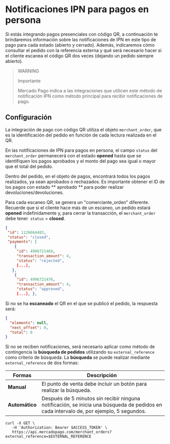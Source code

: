 # Notificaciones IPN para pagos en persona

Si estás integrando pagos presenciales con código QR, a continuación te brindaremos información sobre las notificaciones de IPN en este tipo de pago para cada estado (abierto y cerrado). Además, indicaremos cómo consultar el pedido con la referencia externa y qué será necesario hacer si el cliente escanea el código QR dos veces (dejando un pedido siempre abierto).
 
> WARNING
>
> Importante
>
> Mercado Pago indica a las integraciones que utilicen este método de notificación IPN como método principal para recibir notificaciones de pago.
 
## Configuración

La integración de pago con código QR utiliza el objeto `merchant_order`, que es la identificación del pedido en función de cada lectura realizada en el QR.

En las notificaciones de IPN para pagos en persona, el campo `status` del `merchant_order` permanecerá con el estado **opened** hasta que se identifiquen los pagos aprobados y el monto del pago sea igual o mayor que el total del pedido.

Dentro del pedido, en el objeto de pagos, encontrará todos los pagos realizados, ya sean aprobados o rechazados. Es importante obtener el ID de los pagos con estado ** aprobado ** para poder realizar devoluciones/devoluciones.

Para cada escaneo QR, se genera un "comerciante_orden" diferente. Recuerde que si el cliente hace más de un escaneo, un pedido estará **opened** indefinidamente y, para cerrar la transacción, el `merchant_order` debe tener` status` = **closed**.

```json
{
 "id": 1126664483,
 "status": "closed",
 "payments": [
    {
     "id": 4996721469,
     "transaction_amount": 4,
     "status": "rejected",
     [...],
   },
    {
     "id": 4996721476,
     "transaction_amount": 4,
     "status": "approved",
     [...], },
```

Si no se ha **escaneado** el QR en el que se publicó el pedido, la respuesta será:

```json
{
  "elements": null,
  "next_offset": 0,
  "total": 0
}
```

Si no se reciben notificaciones, será necesario aplicar como método de contingencia la **búsqueda de pedidos** utilizando su `external_reference` como criterio de búsqueda. La **búsqueda** se puede realizar mediante `external_reference` de dos formas:
 
| Formas | Descripción |
| --- | --- |
| **Manual** | El punto de venta debe incluir un botón para realizar la búsqueda. |
| **Automático** | Después de 5 minutos sin recibir ninguna notificación, se inicia una búsqueda de pedidos en cada intervalo de, por ejemplo, 5 segundos. |

```curl
curl -X GET \
   -H 'Authorization: Bearer $ACCESS_TOKEN' \
   https://api.mercadopago.com/merchant_orders?external_reference=$EXTERNAL_REFERENCE 
```